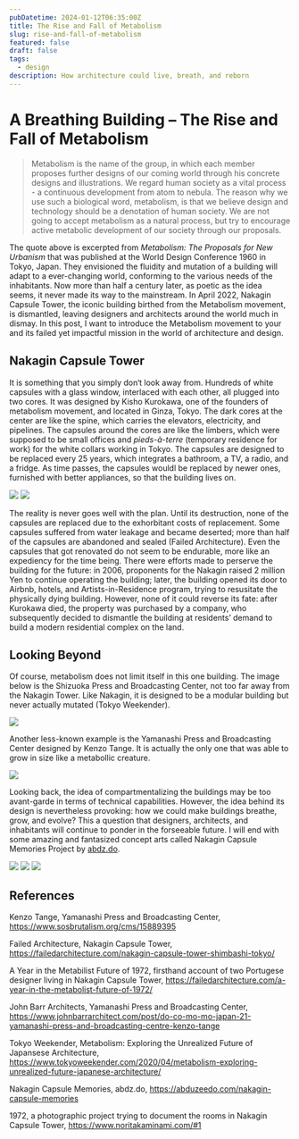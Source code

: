 ```yaml
---
pubDatetime: 2024-01-12T06:35:00Z
title: The Rise and Fall of Metabolism
slug: rise-and-fall-of-metabolism
featured: false
draft: false
tags:
  - design
description: How architecture could live, breath, and reborn
---
```


# A Breathing Building – The Rise and Fall of Metabolism

> Metabolism is the name of the group, in which each member proposes further designs of our coming world through his concrete designs and illustrations. We regard human society as a vital process - a continuous development from atom to nebula. The reason why we use such a biological word, metabolism, is that we believe design and technology should be a denotation of human society. We are not going to accept metabolism as a natural process, but try to encourage active metabolic development of our society through our proposals.

The quote above is excerpted from _Metabolism: The Proposals for New Urbanism_ that was published at the World Design Conference 1960 in Tokyo, Japan. They envisioned the fluidity and mutation of a building will adapt to a ever-changing world, conforming to the various needs of the inhabitants. Now more than half a century later, as poetic as the idea seems, it never made its way to the mainstream. In April 2022, Nakagin Capsule Tower, the iconic building birthed from the Metabolism movement, is dismantled, leaving designers and architects around the world much in dismay. In this post, I want to introduce the Metabolism movement to your and its failed yet impactful mission in the world of architecture and design.

## Nakagin Capsule Tower

It is something that you simply don‘t look away from. Hundreds of white capsules with a glass window, interlaced with each other, all plugged into two cores. It was designed by Kisho Kurokawa, one of the founders of metabolism movement, and located in Ginza, Tokyo. The dark cores at the center are like the spine, which carries the elevators, electricity, and pipelines. The capsules around the cores are like the limbers, which were supposed to be small offices and _pieds-à-terre_ (temporary residence for work) for the white collars working in Tokyo. The capsules are designed to be replaced every 25 years, which integrates a bathroom, a TV, a radio, and a fridge. As time passes, the capsules wouldl be replaced by newer ones, furnished with better appliances, so that the building lives on.

<img src='https://www.thetype.com/wp-content/uploads/2022/04/image-6-e1649850529223-1498x1500.png'>

<img src='https://failedarchitecture.com/wp-content/uploads/2014/06/IMG_7325.jpeg'>

The reality is never goes well with the plan. Until its destruction, none of the capsules are replaced due to the exhorbitant costs of replacement. Some capsules suffered from water leakage and became deserted; more than half of the capsules are abandoned and sealed (Failed Architecture). Even the capsules that got renovated do not seem to be endurable, more like an expediency for the time being. There were efforts made to perserve the building for the future: in 2006, proponents for the Nakagin raised 2 million Yen to continue operating the building; later, the building opened its door to Airbnb, hotels, and Artists-in-Residence program, trying to resusitate the physically dying building. However, none of it could reverse its fate: after Kurokawa died, the property was purchased by a company, who subsequently decided to dismantle the building at residents’ demand to build a modern residential complex on the land.

## Looking Beyond

Of course, metabolism does not limit itself in this one building. The image below is the Shizuoka Press and Broadcasting Center, not too far away from the Nakagin Tower. Like Nakagin, it is designed to be a modular building but never actually mutated (Tokyo Weekender).

<img src='https://www.tokyoweekender.com/wp-content/uploads/2020/04/Shizuoka-Press-and-Broadcasting-Centre-Tokyo-Weekender.jpg'>

Another less-known example is the Yamanashi Press and Broadcasting Center designed by Kenzo Tange. It is actually the only one that was able to grow in size like a metabollic creature.

<img src='https://www.sosbrutalism.org/sixcms/media.php/1685/thumbnails/15702130551_0f9ec54c1d_o.jpg.2546269.jpg'>

Looking back, the idea of compartmentalizing the buildings may be too avant-garde in terms of technical capabilities. However, the idea behind its design is nevertheless provoking: how we could make buildings breathe, grow, and evolve? This a question that designers, architects, and inhabitants will continue to ponder in the forseeable future. I will end with some amazing and fantasized concept arts called Nakagin Capsule Memories Project by [abdz.do](https://abduzeedo.com/nakagin-capsule-memories).

<img src='https://lh4.googleusercontent.com/6u5TJYsCPK7Yphi3eDblyPOj9sT6F6MC4vlPIsHOZAI4bI4Yzn6X-aOSRS1LAPLsf99TIChwf8e7TVTYH1L4XdiI7va51wP77f8Jag2hzZLtOISmyo5jvXNIORNcYLr1f-dnakCEq7--f-AqkeFJyeb78aUDqQMStC4G0DPcc-CuWP61cl2kaiQbAz9YSg'>

<img src='https://lh3.googleusercontent.com/4GQK_Ofa7URbdy4cjtbOmZsSqLOpacQ9IYk9HZG1akZLddZz9iz2zbeokGCgGEdRG0vgmmWBpHOg7YkaSk1p7p6lnqE1s7QvoaG9vMi0aaQN4q0s4qjau_fuo8Bk7BjmblyNIQpkWlBdHtdqfzhArIjkSHU-w2fNnQQ92k_OgeTQJywENX4d3Jtlejf9rg'>

<img src='https://lh3.googleusercontent.com/PMsgkh-IAleHQHW4AS7buSYMqsScUa_OBfH0tH66Nt81oYcViPWa1SWq0_mkGEgypaGA_AtLw5Ulp0-L05po66dCoPSSQ53czexb7hZuMkTdWkqM1Qarxv9vrBqWTxKuW4JRwEp8ceVCtcK53-PcoOmXlnbAM0CO5ikSdRj6LrRGPHZX3r9s4u70-AkLGQ'>

## References

Kenzo Tange, Yamanashi Press and Broadcasting Center, https://www.sosbrutalism.org/cms/15889395

Failed Architecture, Nakagin Capsule Tower, https://failedarchitecture.com/nakagin-capsule-tower-shimbashi-tokyo/

A Year in the Metabilist Future of 1972, firsthand account of two Portugese designer living in Nakagin Capsule Tower, https://failedarchitecture.com/a-year-in-the-metabolist-future-of-1972/

John Barr Architects, Yamanashi Press and Broadcasting Center, https://www.johnbarrarchitect.com/post/do-co-mo-mo-japan-21-yamanashi-press-and-broadcasting-centre-kenzo-tange

Tokyo Weekender, Metabolism: Exploring the Unrealized Future of Japansese Architecture, https://www.tokyoweekender.com/2020/04/metabolism-exploring-unrealized-future-japanese-architecture/

Nakagin Capsule Memories, abdz.do, https://abduzeedo.com/nakagin-capsule-memories

1972, a photographic project trying to document the rooms in Nakagin Capsule Tower, https://www.noritakaminami.com/#1
